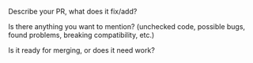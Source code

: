 Describe your PR, what does it fix/add?


Is there anything you want to mention? (unchecked code, possible bugs, found problems, breaking compatibility, etc.)


Is it ready for merging, or does it need work?


